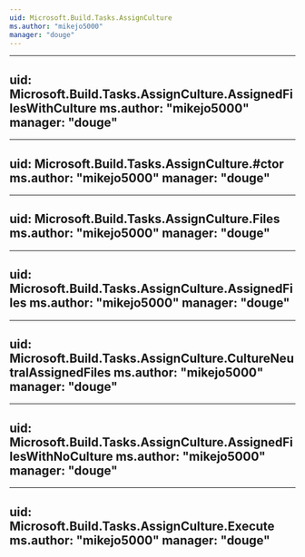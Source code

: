```yaml
---
uid: Microsoft.Build.Tasks.AssignCulture
ms.author: "mikejo5000"
manager: "douge"
---
```


---
uid: Microsoft.Build.Tasks.AssignCulture.AssignedFilesWithCulture
ms.author: "mikejo5000"
manager: "douge"
---

---
uid: Microsoft.Build.Tasks.AssignCulture.#ctor
ms.author: "mikejo5000"
manager: "douge"
---

---
uid: Microsoft.Build.Tasks.AssignCulture.Files
ms.author: "mikejo5000"
manager: "douge"
---

---
uid: Microsoft.Build.Tasks.AssignCulture.AssignedFiles
ms.author: "mikejo5000"
manager: "douge"
---

---
uid: Microsoft.Build.Tasks.AssignCulture.CultureNeutralAssignedFiles
ms.author: "mikejo5000"
manager: "douge"
---

---
uid: Microsoft.Build.Tasks.AssignCulture.AssignedFilesWithNoCulture
ms.author: "mikejo5000"
manager: "douge"
---

---
uid: Microsoft.Build.Tasks.AssignCulture.Execute
ms.author: "mikejo5000"
manager: "douge"
---
